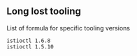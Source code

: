 ## Long lost tooling

List of formula for specific tooling versions

```
istioctl 1.6.8
istioctl 1.5.10
```
